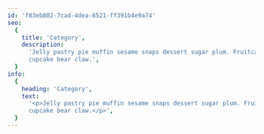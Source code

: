 ```yaml
---
id: 'f83eb802-7cad-4dea-8521-ff391b4e9a74'
seo:
  {
    title: 'Category',
    description:
      'Jelly pastry pie muffin sesame snaps dessert sugar plum. Fruitcake
      cupcake bear claw.',
  }
info:
  {
    heading: 'Category',
    text:
      '<p>Jelly pastry pie muffin sesame snaps dessert sugar plum. Fruitcake
      cupcake bear claw.</p>',
  }
---
```

